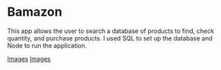 # Bamazon

This app allows the user to search a database of products to find, check quantity, and purchase products. I used SQL to set up the database 
and Node to run the application.

[Images](../Bamazon/images/Screenshot(79).png)
[Images](../Bamazon/images/Screenshot(80).png)